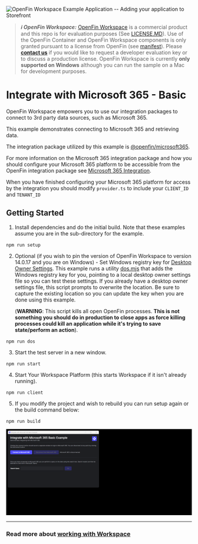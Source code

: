 ![OpenFin Workspace Example Application -- Adding your application to Storefront](../../assets/OpenFin-Workspace-Starter.png)

> **_:information_source: OpenFin Workspace:_** [OpenFin Workspace](https://www.openfin.co/workspace/) is a commercial product and this repo is for evaluation purposes (See [LICENSE.MD](LICENSE.MD)). Use of the OpenFin Container and OpenFin Workspace components is only granted pursuant to a license from OpenFin (see [manifest](public/manifest.fin.json)). Please [**contact us**](https://www.openfin.co/workspace/poc/) if you would like to request a developer evaluation key or to discuss a production license.
> OpenFin Workspace is currently **only supported on Windows** although you can run the sample on a Mac for development purposes.

# Integrate with Microsoft 365 - Basic

OpenFin Workspace empowers you to use our integration packages to connect to 3rd party data sources, such as Microsoft 365.

This example demonstrates connecting to Microsoft 365 and retrieving data.

The integration package utilized by this example is [@openfin/microsoft365](https://www.npmjs.com/package/@openfin/microsoft365).

For more information on the Microsoft 365 integration package and how you should configure your Microsoft 365 platform to be accessible from the OpenFin integration package see [Microsoft 365 Integration](https://developers.openfin.co/of-docs/docs/ms365-integration).

When you have finished configuring your Microsoft 365 platform for access by the integration you should modify `provider.ts` to include your `CLIENT_ID` and `TENANT_ID`

## Getting Started

1. Install dependencies and do the initial build. Note that these examples assume you are in the sub-directory for the example.

```shell
npm run setup
```

2. Optional (if you wish to pin the version of OpenFin Workspace to version 14.0.17 and you are on Windows) - Set Windows registry key for [Desktop Owner Settings](https://developers.openfin.co/docs/desktop-owner-settings).
   This example runs a utility [dos.mjs](./scripts/dos.mjs) that adds the Windows registry key for you, pointing to a local desktop owner
   settings file so you can test these settings. If you already have a desktop owner settings file, this script prompts to overwrite the location. Be sure to capture the existing location so you can update the key when you are done using this example.

   (**WARNING**: This script kills all open OpenFin processes. **This is not something you should do in production to close apps as force killing processes could kill an application while it's trying to save state/perform an action**).

```shell
npm run dos
```

3. Start the test server in a new window.

```shell
npm run start
```

4. Start Your Workspace Platform (this starts Workspace if it isn't already running).

```shell
npm run client
```

5. If you modify the project and wish to rebuild you can run setup again or the build command below:

```shell
npm run build
```

![Integrate with Microsoft 365](openfin-integrate-with-ms365.gif)

---

### Read more about [working with Workspace](https://developers.openfin.co/of-docs/docs/overview-of-workspace)
